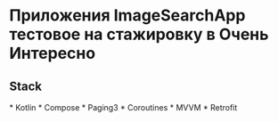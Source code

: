 <h1>Приложения ImageSearchApp тестовое на стажировку в Очень Интересно</h1>
<h2>Stack</h2>
* Kotlin
* Compose
* Paging3
* Coroutines
* MVVM
* Retrofit
